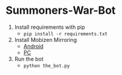 # Summoners-War-Bot

1. Install requirements with pip
    - ```pip install -r requirements.txt```
2. Install Mobizen Mirroring
    - [Android](https://play.google.com/store/apps/details?id=com.rsupport.mobizen.cn&hl=en)
    - [PC](https://www.mobizen.com/?locale=en)
3. Run the bot
    - ```python the_bot.py```
